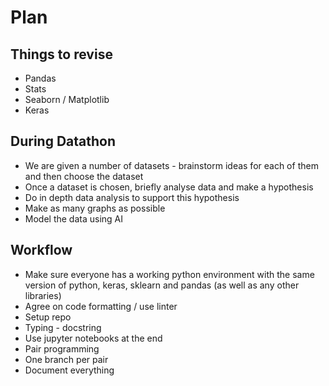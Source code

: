 # Plan

## Things to revise 
- Pandas
- Stats
- Seaborn / Matplotlib
- Keras

## During Datathon
- We are given a number of datasets - brainstorm ideas for each of them and then choose the dataset
- Once a dataset is chosen, briefly analyse data and make a hypothesis
- Do in depth data analysis to support this hypothesis
- Make as many graphs as possible
- Model the data using AI

## Workflow
- Make sure everyone has a working python environment with the same version of python, keras, sklearn and pandas (as well as any other libraries)
- Agree on code formatting / use linter
- Setup repo
- Typing - docstring
- Use jupyter notebooks at the end
- Pair programming
- One branch per pair
- Document everything

